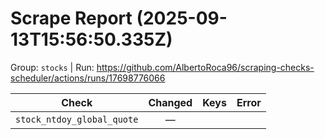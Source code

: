 # Scrape Report (2025-09-13T15:56:50.335Z)

Group: `stocks`  |  Run: https://github.com/AlbertoRoca96/scraping-checks-scheduler/actions/runs/17698776066

| Check | Changed | Keys | Error |
|---|:---:|:--|:--|
| `stock_ntdoy_global_quote` | — |  |  |
